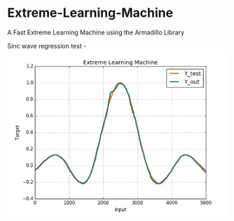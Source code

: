 # Extreme-Learning-Machine
A Fast Extreme Learning Machine using the Armadillo Library

Sinc wave regression test - 
![Alt][1]

[1]: https://github.com/AntixK/Extreme-Learning-Machine/blob/master/ELM_Results.jpg
